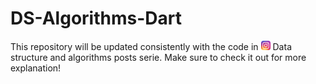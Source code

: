 # DS-Algorithms-Dart
This repository will be updated consistently with the code in  <a target= "_blank" href="https://www.instagram.com/yassinebennkhay/" alt="Instagram"><img height='15' src="https://github.com/yassine-bennkhay/yassine-bennkhay/blob/main/icons/Instagram_icon.png"></a> Data structure and algorithms posts serie. Make sure to check it out for more explanation!
